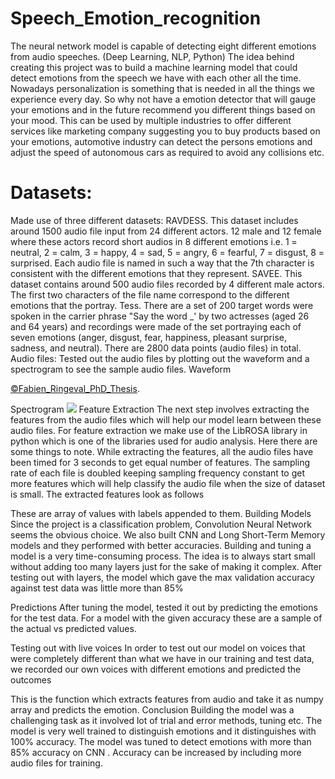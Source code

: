 # Speech_Emotion_recognition
The neural network model is capable of detecting eight different emotions from audio speeches. (Deep Learning, NLP, Python)
The idea behind creating this project was to build a machine learning model that could detect emotions from the speech we have with each other all the time. Nowadays personalization is something that is needed in all the things we experience every day.
So why not have a emotion detector that will gauge your emotions and in the future recommend you different things based on your mood. This can be used by multiple industries to offer different services like marketing company suggesting you to buy products based on your emotions, automotive industry can detect the persons emotions and adjust the speed of autonomous cars as required to avoid any collisions etc.
# Datasets:
Made use of three different datasets:
RAVDESS. This dataset includes around 1500 audio file input from 24 different actors. 12 male and 12 female where these actors record short audios in 8 different emotions i.e. 1 = neutral, 2 = calm, 3 = happy, 4 = sad, 5 = angry, 6 = fearful, 7 = disgust, 8 = surprised. Each audio file is named in such a way that the 7th character is consistent with the different emotions that they represent.
SAVEE. This dataset contains around 500 audio files recorded by 4 different male actors. The first two characters of the file name correspond to the different emotions that the portray.
Tess. There are a set of 200 target words were spoken in the carrier phrase "Say the word _' by two actresses (aged 26 and 64 years) and recordings were made of the set portraying each of seven emotions (anger, disgust, fear, happiness, pleasant surprise, sadness, and neutral). There are 2800 data points (audio files) in total.
Audio files:
Tested out the audio files by plotting out the waveform and a spectrogram to see the sample audio files.
Waveform  

[©Fabien_Ringeval_PhD_Thesis](https://drive.google.com/file/d/0B2V_I9XKBODhcEtZV1lRWW1fYTg/view).
<br>

Spectrogram
![](images/cnn_acc_and_..png?raw=true)
Feature Extraction
The next step involves extracting the features from the audio files which will help our model learn between these audio files. For feature extraction we make use of the LibROSA library in python which is one of the libraries used for audio analysis.
 Here there are some things to note. While extracting the features, all the audio files have been timed for 3 seconds to get equal number of features.
The sampling rate of each file is doubled keeping sampling frequency constant to get more features which will help classify the audio file when the size of dataset is small.
The extracted features look as follows
 
These are array of values with labels appended to them.
Building Models
Since the project is a classification problem, Convolution Neural Network seems the obvious choice. We also built CNN and Long Short-Term Memory models and they performed with better accuracies.
Building and tuning a model is a very time-consuming process. The idea is to always start small without adding too many layers just for the sake of making it complex. After testing out with layers, the model which gave the max validation accuracy against test data was little more than 85%

                     
Predictions
After tuning the model, tested it out by predicting the emotions for the test data. For a model with the given accuracy these are a sample of the actual vs predicted values.

 
Testing out with live voices
In order to test out our model on voices that were completely different than what we have in our training and test data, we recorded our own voices with different emotions and predicted the outcomes 

 
This is the function which extracts features from audio and take it as numpy array and predicts the emotion.
Conclusion
Building the model was a challenging task as it involved lot of trial and error methods, tuning etc. The model is very well trained to distinguish emotions and it distinguishes with 100% accuracy. The model was tuned to detect emotions with more than 85% accuracy on CNN . Accuracy can be increased by including more audio files for training.
